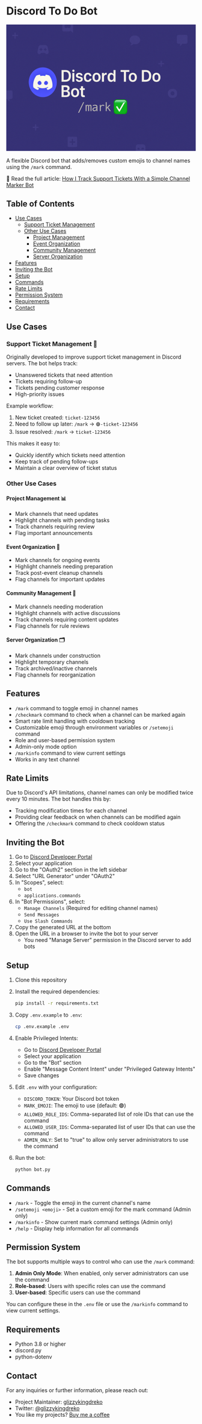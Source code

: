 # Discord To Do Bot

![Banner](./assets/banner.png)

A flexible Discord bot that adds/removes custom emojis to channel names using the `/mark` command.

📖 Read the full article: [How I Track Support Tickets With a Simple Channel Marker Bot](https://medium.com/@glizzykingdreko/how-i-track-support-tickets-with-a-simple-channel-marker-bot-8a92b41f54c1)

## Table of Contents
- [Use Cases](#use-cases)
  - [Support Ticket Management](#support-ticket-management-)
  - [Other Use Cases](#other-use-cases)
    - [Project Management](#project-management-)
    - [Event Organization](#event-organization-)
    - [Community Management](#community-management-)
    - [Server Organization](#server-organization-)
- [Features](#features)
- [Inviting the Bot](#inviting-the-bot)
- [Setup](#setup)
- [Commands](#commands)
- [Rate Limits](#rate-limits)
- [Permission System](#permission-system)
- [Requirements](#requirements)
- [Contact](#contact)

## Use Cases

### Support Ticket Management 🎫
Originally developed to improve support ticket management in Discord servers. The bot helps track:
- Unanswered tickets that need attention
- Tickets requiring follow-up
- Tickets pending customer response
- High-priority issues

Example workflow:
1. New ticket created: `ticket-123456`
2. Need to follow up later: `/mark` → `🟣-ticket-123456`
3. Issue resolved: `/mark` → `ticket-123456`

This makes it easy to:
- Quickly identify which tickets need attention
- Keep track of pending follow-ups
- Maintain a clear overview of ticket status

### Other Use Cases

#### Project Management 📊
- Mark channels that need updates
- Highlight channels with pending tasks
- Track channels requiring review
- Flag important announcements

#### Event Organization 📅
- Mark channels for ongoing events
- Highlight channels needing preparation
- Track post-event cleanup channels
- Flag channels for important updates

#### Community Management 👥
- Mark channels needing moderation
- Highlight channels with active discussions
- Track channels requiring content updates
- Flag channels for rule reviews

#### Server Organization 🗂
- Mark channels under construction
- Highlight temporary channels
- Track archived/inactive channels
- Flag channels for reorganization

## Features

- `/mark` command to toggle emoji in channel names
- `/checkmark` command to check when a channel can be marked again
- Smart rate limit handling with cooldown tracking
- Customizable emoji through environment variables or `/setemoji` command
- Role and user-based permission system
- Admin-only mode option
- `/markinfo` command to view current settings
- Works in any text channel

## Rate Limits

Due to Discord's API limitations, channel names can only be modified twice every 10 minutes. The bot handles this by:
- Tracking modification times for each channel
- Providing clear feedback on when channels can be modified again
- Offering the `/checkmark` command to check cooldown status

## Inviting the Bot

1. Go to [Discord Developer Portal](https://discord.com/developers/applications/)
2. Select your application
3. Go to the "OAuth2" section in the left sidebar
4. Select "URL Generator" under "OAuth2"
5. In "Scopes", select:
   - `bot`
   - `applications.commands`
6. In "Bot Permissions", select:
   - `Manage Channels` (Required for editing channel names)
   - `Send Messages`
   - `Use Slash Commands`
7. Copy the generated URL at the bottom
8. Open the URL in a browser to invite the bot to your server
   - You need "Manage Server" permission in the Discord server to add bots

## Setup

1. Clone this repository
2. Install the required dependencies:
   ```bash
   pip install -r requirements.txt
   ```
3. Copy `.env.example` to `.env`:
   ```bash
   cp .env.example .env
   ```
4. Enable Privileged Intents:
   - Go to [Discord Developer Portal](https://discord.com/developers/applications/)
   - Select your application
   - Go to the "Bot" section
   - Enable "Message Content Intent" under "Privileged Gateway Intents"
   - Save changes

5. Edit `.env` with your configuration:
   - `DISCORD_TOKEN`: Your Discord bot token
   - `MARK_EMOJI`: The emoji to use (default: 🟣)
   - `ALLOWED_ROLE_IDS`: Comma-separated list of role IDs that can use the command
   - `ALLOWED_USER_IDS`: Comma-separated list of user IDs that can use the command
   - `ADMIN_ONLY`: Set to "true" to allow only server administrators to use the command

6. Run the bot:
   ```bash
   python bot.py
   ```

## Commands

- `/mark` - Toggle the emoji in the current channel's name
- `/setemoji <emoji>` - Set a custom emoji for the mark command (Admin only)
- `/markinfo` - Show current mark command settings (Admin only)
- `/help` - Display help information for all commands

## Permission System

The bot supports multiple ways to control who can use the `/mark` command:

1. **Admin Only Mode**: When enabled, only server administrators can use the command
2. **Role-based**: Users with specific roles can use the command
3. **User-based**: Specific users can use the command

You can configure these in the `.env` file or use the `/markinfo` command to view current settings.

## Requirements

- Python 3.8 or higher
- discord.py
- python-dotenv 

## Contact

For any inquiries or further information, please reach out:

- Project Maintainer: [glizzykingdreko](mailto:glizzykingdreko@protonmail.com)
- Twitter: [@glizzykingdreko](https://twitter.com/glizzykingdreko)
- You like my projects? [Buy me a coffee](https://www.buymeacoffee.com/glizzykingdreko) 